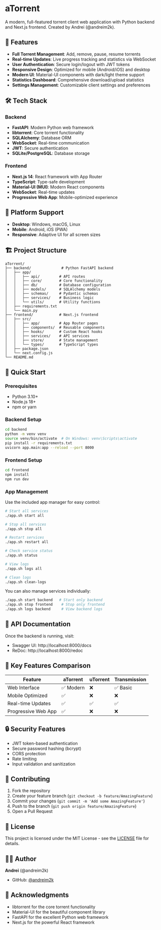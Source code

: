 # aTorrent

A modern, full-featured torrent client web application with Python backend and Next.js frontend.
Created by Andrei (@andreim2k).

## 🚀 Features

- **Full Torrent Management**: Add, remove, pause, resume torrents
- **Real-time Updates**: Live progress tracking and statistics via WebSocket
- **User Authentication**: Secure login/logout with JWT tokens
- **Responsive Design**: Optimized for mobile (Android/iOS) and desktop
- **Modern UI**: Material-UI components with dark/light theme support
- **Statistics Dashboard**: Comprehensive download/upload statistics
- **Settings Management**: Customizable client settings and preferences

## 🛠 Tech Stack

### Backend
- **FastAPI**: Modern Python web framework
- **libtorrent**: Core torrent functionality
- **SQLAlchemy**: Database ORM
- **WebSocket**: Real-time communication
- **JWT**: Secure authentication
- **SQLite/PostgreSQL**: Database storage

### Frontend
- **Next.js 14**: React framework with App Router
- **TypeScript**: Type-safe development
- **Material-UI (MUI)**: Modern React components
- **WebSocket**: Real-time updates
- **Progressive Web App**: Mobile-optimized experience

## 📱 Platform Support

- **Desktop**: Windows, macOS, Linux
- **Mobile**: Android, iOS (PWA)
- **Responsive**: Adaptive UI for all screen sizes

## 🏗 Project Structure

```
aTorrent/
├── backend/              # Python FastAPI backend
│   ├── app/
│   │   ├── api/         # API routes
│   │   ├── core/        # Core functionality
│   │   ├── db/          # Database configuration
│   │   ├── models/      # SQLAlchemy models
│   │   ├── schemas/     # Pydantic schemas
│   │   ├── services/    # Business logic
│   │   └── utils/       # Utility functions
│   ├── requirements.txt
│   └── main.py
├── frontend/            # Next.js frontend
│   ├── src/
│   │   ├── app/         # App Router pages
│   │   ├── components/  # Reusable components
│   │   ├── hooks/       # Custom React hooks
│   │   ├── services/    # API services
│   │   ├── store/       # State management
│   │   └── types/       # TypeScript types
│   ├── package.json
│   └── next.config.js
└── README.md
```

## 🚀 Quick Start

### Prerequisites
- Python 3.10+
- Node.js 18+
- npm or yarn

### Backend Setup
```bash
cd backend
python -m venv venv
source venv/bin/activate  # On Windows: venv\Scripts\activate
pip install -r requirements.txt
uvicorn app.main:app --reload --port 8000
```

### Frontend Setup
```bash
cd frontend
npm install
npm run dev
```

### App Management

Use the included app manager for easy control:

```bash
# Start all services
./app.sh start all

# Stop all services
./app.sh stop all

# Restart services
./app.sh restart all

# Check service status
./app.sh status

# View logs
./app.sh logs all

# Clean logs
./app.sh clean-logs
```

You can also manage services individually:
```bash
./app.sh start backend   # Start only backend
./app.sh stop frontend    # Stop only frontend
./app.sh logs backend     # View backend logs
```

## 📖 API Documentation

Once the backend is running, visit:
- Swagger UI: http://localhost:8000/docs
- ReDoc: http://localhost:8000/redoc

## 🌟 Key Features Comparison

| Feature | aTorrent | uTorrent | Transmission |
|---------|----------|----------|--------------|
| Web Interface | ✅ Modern | ❌ | ✅ Basic |
| Mobile Optimized | ✅ | ❌ | ❌ |
| Real-time Updates | ✅ | ✅ | ✅ |
| Progressive Web App | ✅ | ❌ | ❌ |

## 🔒 Security Features

- JWT token-based authentication
- Secure password hashing (bcrypt)
- CORS protection
- Rate limiting
- Input validation and sanitization

## 🤝 Contributing

1. Fork the repository
2. Create your feature branch (`git checkout -b feature/AmazingFeature`)
3. Commit your changes (`git commit -m 'Add some AmazingFeature'`)
4. Push to the branch (`git push origin feature/AmazingFeature`)
5. Open a Pull Request

## 📄 License

This project is licensed under the MIT License - see the [LICENSE](LICENSE) file for details.

## 👨‍💻 Author

**Andrei** (@andreim2k)
- GitHub: [@andreim2k](https://github.com/andreim2k)

## 🙏 Acknowledgments

- libtorrent for the core torrent functionality
- Material-UI for the beautiful component library
- FastAPI for the excellent Python web framework
- Next.js for the powerful React framework
